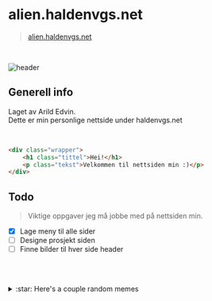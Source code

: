 # alien.haldenvgs.net
> [alien.haldenvgs.net][nettside]

<br/>

![header](https://alien.haldenvgs.net/images/menu-1.gif)

## Generell info

Laget av Arild Edvin. <br/>
Dette er min personlige nettside under haldenvgs.net

<br/>

```html
<div class="wrapper">
    <h1 class="tittel">Hei!</h1>
    <p class="tekst">Velkommen til nettsiden min :)</p>
</div>
```

## Todo

> Viktige oppgaver jeg må jobbe med på nettsiden min.

- [x] Lage meny til alle sider
- [ ] Designe prosjekt siden
- [ ] Finne bilder til hver side header

<br/><br/>

<details>
<summary>:star: Here's a couple random memes</summary>
  
<!-- start -->
[<img align="left" alt="code-meme" width="40%" src="https://i.imgur.com/TVaVumb.jpg" />]
[<img align="left" alt="code-meme-2" width="40%" src="https://i.imgur.com/MSnKxzc.jpg" />]
<!-- end -->

</details>

[nettside]: https://alien.haldenvgs.net/